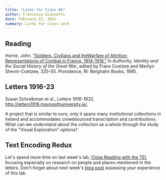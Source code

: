 ```yaml
---
title: "Links for Class #6"
author: Francesca Giannetti
date: February 22, 2022
summary: Links for class work
---
```


## Reading

Horne, John. [“Soldiers, Civilians and theWarfare of Attrition: Representations
of Combat in France, 1914-1918.”](https://rutgers.instructure.com/courses/158985/files?preview=22982731) In _Authority, Identity and the Social History of the Great War_, edited by Frans Coetzee and Marilyn Shevin-Coetzee, 325–55. Providence, RI: Berghahn Books, 1995.

## Letters 1916-23

Susan Schreibman et al., _Letters 1916-1932_, <http://letters1916.maynoothuniversity.ie/>.

A project that is similar to ours, only it spans many institutional collections in Ireland and accommodates crowdsourced transcription and contributions. What can we understand about the collection as a whole through the study of the "Visual Exploration" options?

## Text Encoding Redux

Let's spend more time on last week's lab, [Close Reading with the TEI](https://github.com/giannetti/TEI-Close-Reading), focusing especially on research on people and places mentioned in the letters. Don't forget about next week's [blog post](https://rutgersdh.github.io/humdata22/2022/02/15/links-for-class-5/#blog-post-no-2) assessing your experience of this lab.